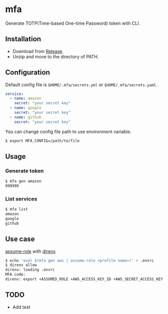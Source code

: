 # mfa
Generate TOTP(Time-based One-time Password) token with CLI.

## Installation
- Download from [Release](https://github.com/k-saiki/mfa/releases/latest).
- Unzip and move to the directory of PATH.

## Configuration
Default config file is `$HOME/.mfa/secrets.yml`  or `$HOME/.mfa/secrets.yaml` .
```yaml
service:
  - name: amazon
    secret: "your secret key"
  - name: google
    secret: "your secret key"
  - name: github
    secret: "your secret key"
```

You can change config file path to use environment variable.
```bash
$ export MFA_CONFIG=/path/to/file
```

## Usage
### Generate token
```bash
$ mfa gen amazon
999999
```

### List services
```bash
$ mfa list
amazon
google
github
```

## Use case
[assume-role](https://github.com/remind101/assume-role) with [direnv](https://github.com/direnv/direnv).
```bash
$ echo 'eval $(mfa gen aws | assume-role <profile name>)' > .envrc
$ direnv allow
direnv: loading .envrc
MFA code:
direnv: export +ASSUMED_ROLE +AWS_ACCESS_KEY_ID +AWS_SECRET_ACCESS_KEY +AWS_SECURITY_TOKEN +AWS_SESSION_TOKEN
```

## TODO
- Add test
